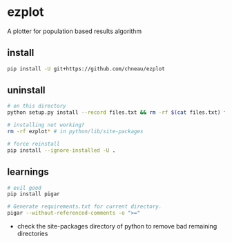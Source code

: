 # ezplot
A plotter for population based results algorithm

## install

```bash
pip install -U git+https://github.com/chneau/ezplot
```

## uninstall

```bash
# on this directory
python setup.py install --record files.txt && rm -rf $(cat files.txt) files.txt

# installing not working?
rm -rf ezplot* # in python/lib/site-packages

# force reinstall
pip install --ignore-installed -U .
```

## learnings

```bash
# evil good
pip install pigar

# Generate requirements.txt for current directory.
pigar --without-referenced-comments -o ">="
```

- check the site-packages directory of python to remove bad remaining directories

